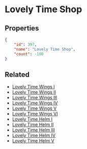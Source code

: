 # Lovely Time Shop

<no description available>

## Properties

```json
{
    "id": 397,
    "name": "Lovely Time Shop",
    "count": -100
}
```

## Related

- [Lovely Time Wings I](../items/11542-lovely-time-wings-i.md)
- [Lovely Time Wings II](../items/11543-lovely-time-wings-ii.md)
- [Lovely Time Wings III](../items/11544-lovely-time-wings-iii.md)
- [Lovely Time Wings IV](../items/11545-lovely-time-wings-iv.md)
- [Lovely Time Wings V](../items/11546-lovely-time-wings-v.md)
- [Lovely Time Wings VI](../items/11547-lovely-time-wings-vi.md)
- [Lovely Time Helm I](../items/11548-lovely-time-helm-i.md)
- [Lovely Time Helm II](../items/11549-lovely-time-helm-ii.md)
- [Lovely Time Helm III](../items/11550-lovely-time-helm-iii.md)
- [Lovely Time Helm IV](../items/11551-lovely-time-helm-iv.md)
- [Lovely Time Helm V](../items/11552-lovely-time-helm-v.md)

